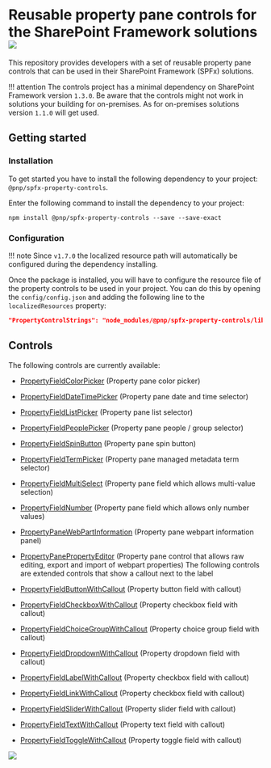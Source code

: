 # Reusable property pane controls for the SharePoint Framework solutions ![](https://img.shields.io/npm/v/@pnp/spfx-property-controls.svg)

This repository provides developers with a set of reusable property pane controls that can be used in their SharePoint Framework (SPFx) solutions.

!!! attention
    The controls project has a minimal dependency on SharePoint Framework version `1.3.0`. Be aware that the controls might not work in solutions your building for on-premises. As for on-premises solutions version `1.1.0` will get used.

## Getting started

### Installation

To get started you have to install the following dependency to your project: `@pnp/spfx-property-controls`.

Enter the following command to install the dependency to your project:

```
npm install @pnp/spfx-property-controls --save --save-exact
```

### Configuration

!!! note
    Since `v1.7.0` the localized resource path will automatically be configured during the dependency installing.

Once the package is installed, you will have to configure the resource file of the property controls to be used in your project. You can do this by opening the `config/config.json` and adding the following line to the `localizedResources` property:

```json
"PropertyControlStrings": "node_modules/@pnp/spfx-property-controls/lib/loc/{locale}.js"
```

## Controls

The following controls are currently available:

- [PropertyFieldColorPicker](./controls/PropertyFieldColorPicker) (Property pane color picker)
- [PropertyFieldDateTimePicker](./controls/PropertyFieldDateTimePicker) (Property pane date and time selector)
- [PropertyFieldListPicker](./controls/PropertyFieldListPicker) (Property pane list selector)
- [PropertyFieldPeoplePicker](./controls/PropertyFieldPeoplePicker) (Property pane people / group selector)
- [PropertyFieldSpinButton](./controls/PropertyFieldSpinButton) (Property pane spin button)
- [PropertyFieldTermPicker](./controls/PropertyFieldTermPicker) (Property pane managed metadata term selector)
- [PropertyFieldMultiSelect](./controls/PropertyFieldMultiSelect) (Property pane field which allows multi-value selection)
- [PropertyFieldNumber](./controls/PropertyFieldNumber) (Property pane field which allows only number values)
- [PropertyPaneWebPartInformation](./controls/PropertyPaneWebPartInformation) (Property pane webpart information panel)
- [PropertyPanePropertyEditor](./controls/PropertyPanePropertyEditor) (Property pane control that allows raw editing, export and import of webpart properties)
The following controls are extended controls that show a callout next to the label

- [PropertyFieldButtonWithCallout](./controls/PropertyFieldButtonWithCallout) (Property button field with callout)
- [PropertyFieldCheckboxWithCallout](./controls/PropertyFieldCheckboxWithCallout) (Property checkbox field with callout)
- [PropertyFieldChoiceGroupWithCallout](./controls/PropertyFieldChoiceGroupWithCallout) (Property choice group field with callout)
- [PropertyFieldDropdownWithCallout](./controls/PropertyFieldDropdownWithCallout) (Property dropdown field with callout)
- [PropertyFieldLabelWithCallout](./controls/PropertyFieldLabelWithCallout) (Property checkbox field with callout)
- [PropertyFieldLinkWithCallout](./controls/PropertyFieldLinkWithCallout) (Property checkbox field with callout)
- [PropertyFieldSliderWithCallout](./controls/PropertyFieldSliderWithCallout) (Property slider field with callout)
- [PropertyFieldTextWithCallout](./controls/PropertyFieldTextWithCallout) (Property text field with callout)
- [PropertyFieldToggleWithCallout](./controls/PropertyFieldToggleWithCallout) (Property toggle field with callout)

![](https://telemetry.sharepointpnp.com/sp-dev-fx-property-controls/wiki)
